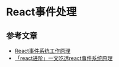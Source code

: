 # React事件处理

## 参考文章

- [React事件系统工作原理](https://juejin.cn/post/6909271104440205326)
- [「react进阶」一文吃透react事件系统原理](https://juejin.cn/post/6955636911214067720)

